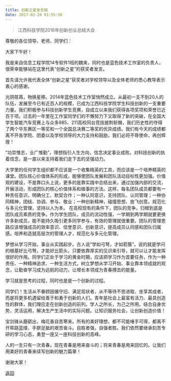 ```yaml
---
title: 创新之星发言稿
date: 2017-02-28 01:55:58
---
```


> 江西科技学院2016年创新创业总结大会

尊敬的各位领导、老师、同学们：

 大家下午好！
 
我是来自信息工程学院14专软件1班的魏来，同时也是蓝色技术工作室的负责人，很荣幸能够站在这里代表“创新之星”的获奖者发言。
 
首先请允许我代表全体“创新之星”获奖者对学校领导以及全体老师的悉心教导表示衷心的感谢。
 <!-- more -->
光阴荏苒，物换星移。2014年蓝色技术工作室悄然成立。从最初一支不到20人的队伍，发展至今已有近百人的规模，已成为江西科技学院学生科技创新的一支重要力量。我们积极参与科技创新学生竞赛，自成立以来我们获得各项奖项和荣誉已近百于项。过去的一年里在工作室同学们的不懈努力下又取得了新的突破，在全国大学生智能汽车竞赛上与众多985、211高校同台竞技披荆斩棘，我们历史性的夺得了两个华东赛区一等奖和一个全国总决赛二等奖的优异成绩。我们有今天的成绩都离不开各学院、团委以及学校领导的大力支持和鼓励，我们必将不辱使命，再创辉煌！
  
“功崇惟志，业广惟勤”，理想指引人生方向，信念决定事业成败。对科技创新的执着信念，是一直以来支持着我们走下去的坚强动力。
 
大学里的任何学生组织都不应该是一个收集精英的工具，而应该是一个培养精英的课堂。团队核心价值体系的形成，能够使团队发展和团队活动目标性更加强。价值观的建设，不是靠口头上说，更多的是靠实践中总结出来，通过加强内部的交流，开展活动，形成团队的核心价值体系和做事的方法。这样，每名团队成员都要有一种责任意识，明确分工、默契合作；一种认同意识，支持团队、认同管理；一种协同精神，团结、协调、参与、敬业；一种创新精神，碰撞思想、放飞创意。规范化与多元化管理，坚持以人为本。 在高校现有的条件下，团队的竞争，归根到底是团队成员素质的竞争。作为学生团队，成员的流动性强，一学期到两学期就要更换许多新成员，能不能持久吸引更多同学参与，有效的管理就很重要。团队的管理思路应该增强成员的效率意识、信誉意识、创新意识，提高成员认同感和团队归属感。培养和造就高层次的管理人才，规范化与多元化管理。
 
梦想从学习开始，事业从实践起步。古人说“学如弓弩，才如箭簇”。说的就是学问的根基好比弓弩，才能好比箭头，只要依靠厚实的见识来引导，就可以让才能发挥很好的作用。同学们正处于学习的黄金时期，应该把学习作为首要任务，作为一种责任、一种精神追求、一种生活方式，树立梦想从学习开始、事业靠本领成就的观念，让勤奋学习成为远航的动力，让增长本领成为青春搏击的能量。
 
学习就是思考的过程，同时也是是一个创新的过程。
 
同学们！生活从不眷顾因循守旧、满足现状者，从不等待不思进取、坐享其成者，而是将更多机遇留给善于和勇于创新的人们。青年是社会上最富有活力、最具创造性的群体，我们理应走在创新创造的前列。学人之所长，为己之所用。结合自身优势，灵活运用，解决生产生活中的实际问题。让知识服务社会，让创新创造价值！
 
宝剑锋从磨砺出，梅花香自苦寒来。所有的美好理想，都不可能唾手可得，都离不开筚路蓝缕、手胼足胝的艰苦奋斗。自胜者强，自强者胜。我们依然要继承刻苦专研的学习心态，勇登一座又一座科技创新的高峰。
 
人的一生只有一次青春。现在青春是用来奋斗的；将来青春是用来回忆的。让我们用美好的青春来续写创新的魅力篇章！

谢谢大家！

[返回](../)